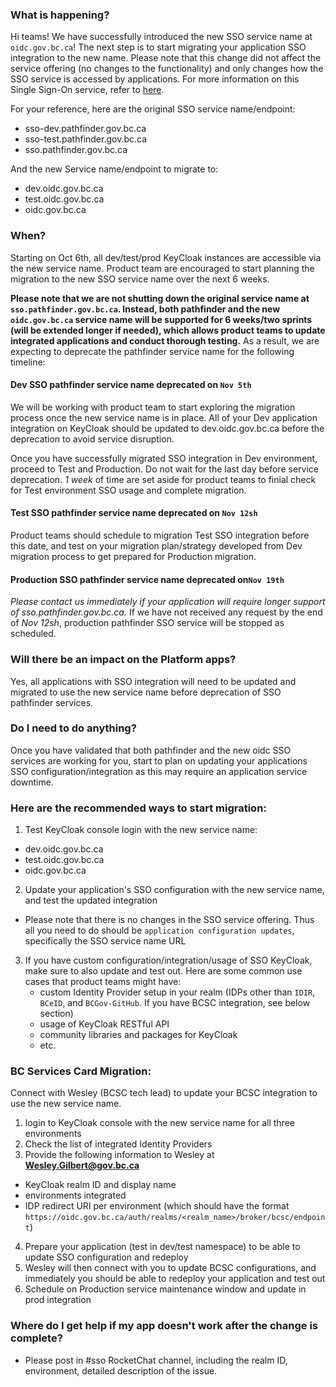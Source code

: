 
### What is happening?

Hi teams! We have successfully introduced the new SSO service name at `oidc.gov.bc.ca`! The next step is to start migrating your application SSO integration to the new name. Please note that this change did not affect the service offering (no changes to the functionality) and only changes how the SSO service is accessed by applications. For more information on this Single Sign-On service, refer to [here](https://developer.gov.bc.ca/BC-Government-SSO-Service-Definition).
<!-- TODO: update sso wiki, sso service definition, and other reference! -->

For your reference, here are the original SSO service name/endpoint:
- sso-dev.pathfinder.gov.bc.ca
- sso-test.pathfinder.gov.bc.ca
- sso.pathfinder.gov.bc.ca

And the new Service name/endpoint to migrate to:
- dev.oidc.gov.bc.ca
- test.oidc.gov.bc.ca
- oidc.gov.bc.ca


### When?

Starting on Oct 6th, all dev/test/prod KeyCloak instances are accessible via the new service name. Product team are encouraged to start planning the migration to the new SSO service name over the next 6 weeks.

**Please note that we are not shutting down the original service name at `sso.pathfinder.gov.bc.ca`. Instead, both pathfinder and the new `oidc.gov.bc.ca` service name will be supported for 6 weeks/two sprints (will be extended longer if needed), which allows product teams to update integrated applications and conduct thorough testing.** As a result, we are expecting to deprecate the pathfinder service name for the following timeline:

#### Dev SSO pathfinder service name deprecated on `Nov 5th`
We will be working with product team to start exploring the migration process once the new service name is in place. All of your Dev application integration on KeyCloak should be updated to dev.oidc.gov.bc.ca before the deprecation to avoid service disruption.

Once you have successfully migrated SSO integration in Dev environment, proceed to Test and Production. Do not wait for the last day before service deprecation. _1 week_ of time are set aside for product teams to finial check for Test environment SSO usage and complete migration.


#### Test SSO pathfinder service name deprecated on `Nov 12sh`
Product teams should schedule to migration Test SSO integration before this date, and test on your migration plan/strategy developed from Dev migration process to get prepared for Production migration.


#### Production SSO pathfinder service name deprecated on`Nov 19th`
_Please contact us immediately if your application will require longer support of sso.pathfinder.gov.bc.ca._ If we have not received any request by the end of _Nov 12sh_, production pathfinder SSO service will be stopped as scheduled.


### Will there be an impact on the Platform apps?

Yes, all applications with SSO integration will need to be updated and migrated to use the new service name before deprecation of SSO pathfinder services.


### Do I need to do anything?

Once you have validated that both pathfinder and the new oidc SSO services are working for you, start to plan on updating your applications SSO configuration/integration as this may require an application service downtime.

### Here are the recommended ways to start migration:
1. Test KeyCloak console login with the new service name:
  - dev.oidc.gov.bc.ca
  - test.oidc.gov.bc.ca
  - oidc.gov.bc.ca
2. Update your application's SSO configuration with the new service name, and test the updated integration
  - Please note that there is no changes in the SSO service offering. Thus all you need to do should be `application configuration updates`, specifically the SSO service name URL
3. If you have custom configuration/integration/usage of SSO KeyCloak, make sure to also update and test out. Here are some common use cases that product teams might have:
    - custom Identity Provider setup in your realm (IDPs other than `IDIR`, `BCeID`, and `BCGov-GitHub`. If you have BCSC integration, see below section)
    - usage of KeyCloak RESTful API
    - community libraries and packages for KeyCloak
    - etc.

### BC Services Card Migration:
Connect with Wesley (BCSC tech lead) to update your BCSC integration to use the new service name.

1. login to KeyCloak console with the new service name for all three environments
2. Check the list of integrated Identity Providers
3. Provide the following information to Wesley at **Wesley.Gilbert@gov.bc.ca**
  - KeyCloak realm ID and display name
  - environments integrated
  - IDP redirect URI per environment (which should have the format `https://oidc.gov.bc.ca/auth/realms/<realm_name>/broker/bcsc/endpoint`)
4. Prepare your application (test in dev/test namespace) to be able to update SSO configuration and redeploy
5. Wesley will then connect with you to update BCSC configurations, and immediately you should be able to redeploy your application and test out
6. Schedule on Production service maintenance window and update in prod integration


### Where do I get help if my app doesn't work after the change is complete?

- Please post in #sso RocketChat channel, including the realm ID, environment, detailed description of the issue.
